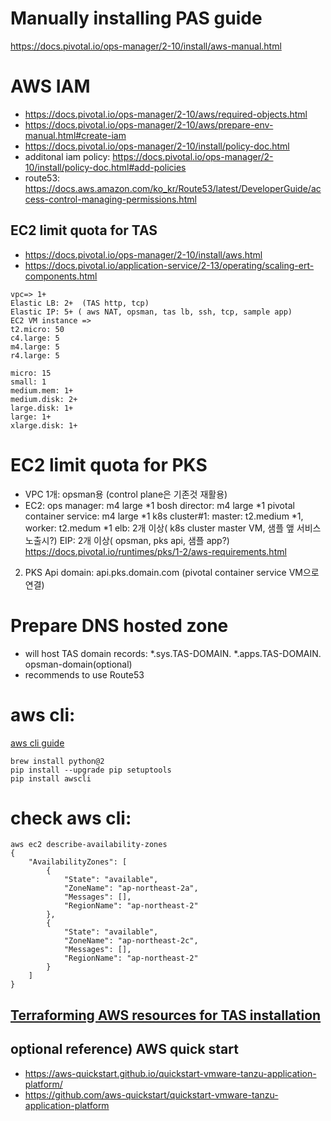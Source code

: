 

# Manually installing PAS guide
https://docs.pivotal.io/ops-manager/2-10/install/aws-manual.html

# AWS IAM 
- https://docs.pivotal.io/ops-manager/2-10/aws/required-objects.html
- https://docs.pivotal.io/ops-manager/2-10/aws/prepare-env-manual.html#create-iam
- https://docs.pivotal.io/ops-manager/2-10/install/policy-doc.html
- additonal iam policy: https://docs.pivotal.io/ops-manager/2-10/install/policy-doc.html#add-policies
- route53: https://docs.aws.amazon.com/ko_kr/Route53/latest/DeveloperGuide/access-control-managing-permissions.html

## EC2 limit quota for TAS
- https://docs.pivotal.io/ops-manager/2-10/install/aws.html
- https://docs.pivotal.io/application-service/2-13/operating/scaling-ert-components.html

```
vpc=> 1+
Elastic LB: 2+  (TAS http, tcp)
Elastic IP: 5+ ( aws NAT, opsman, tas lb, ssh, tcp, sample app)
EC2 VM instance => 
t2.micro: 50
c4.large: 5
m4.large: 5
r4.large: 5
```
```
micro: 15
small: 1
medium.mem: 1+
medium.disk: 2+
large.disk: 1+
large: 1+
xlarge.disk: 1+
```


# EC2 limit quota for PKS
- VPC 1개: opsman용 (control plane은 기존것 재활용)
- EC2: ops manager: m4 large *1
    bosh director: m4 large *1
    pivotal container service:   m4 large *1
    k8s cluster#1: master: t2.medium *1, worker: t2.medum *1 
    elb: 2개 이상( k8s cluster master VM, 샘플 앺 서비스 노출시?)
    EIP: 2개 이상( opsman, pks api, 샘플 app?)
 https://docs.pivotal.io/runtimes/pks/1-2/aws-requirements.html

2. PKS Api domain: api.pks.domain.com (pivotal container service VM으로 연결)

# Prepare DNS hosted zone
- will host TAS domain records: *.sys.TAS-DOMAIN. *.apps.TAS-DOMAIN. opsman-domain(optional)
- recommends to use Route53

# aws cli:
[aws cli guide](https://aws.amazon.com/cli/?sc_channel=PS&sc_campaign=acquisition_KR&sc_publisher=google&sc_medium=english_command_line_b&sc_content=aws_cli_p&sc_detail=aws%20cli&sc_category=command_line&sc_segment=211466232633&sc_matchtype=p&sc_Country=KR&s_kwcid=AL!4422!3!211466232633!p!!g!!aws%20cli&ef_id=Wx6C2wAAAJp261dN:20180620131114:s)

```
brew install python@2
pip install --upgrade pip setuptools
pip install awscli

```


# check aws cli:

```
aws ec2 describe-availability-zones 
{
    "AvailabilityZones": [
        {
            "State": "available", 
            "ZoneName": "ap-northeast-2a", 
            "Messages": [], 
            "RegionName": "ap-northeast-2"
        }, 
        {
            "State": "available", 
            "ZoneName": "ap-northeast-2c", 
            "Messages": [], 
            "RegionName": "ap-northeast-2"
        }
    ]
}
```

## [Terraforming AWS resources for TAS installation ](terraforming-aws.md)


## optional reference) AWS quick start
- https://aws-quickstart.github.io/quickstart-vmware-tanzu-application-platform/
- https://github.com/aws-quickstart/quickstart-vmware-tanzu-application-platform

